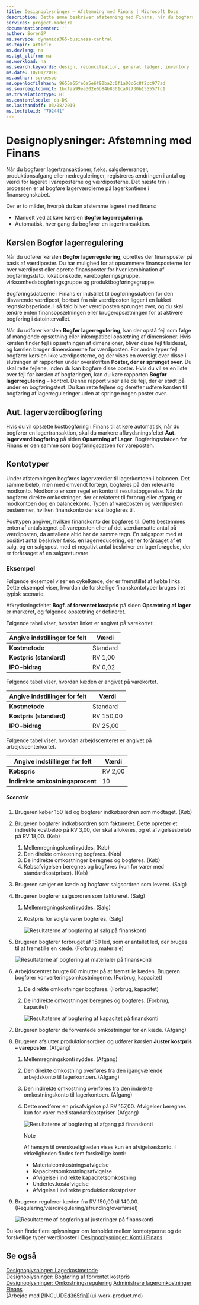 ```yaml
---
title: Designoplysninger – Afstemning med Finans | Microsoft Docs
description: Dette emne beskriver afstemning med Finans, når du bogfører lagertransaktioner, f.eks. salgsleverancer, produktionsoutput eller nedreguleringer.
services: project-madeira
documentationcenter: ''
author: SorenGP
ms.service: dynamics365-business-central
ms.topic: article
ms.devlang: na
ms.tgt_pltfrm: na
ms.workload: na
ms.search.keywords: design, reconciliation, general ledger, inventory
ms.date: 10/01/2018
ms.author: sgroespe
ms.openlocfilehash: 9655a65fe6a5e6f90ba2c0f1a00c6c8f2cc977ad
ms.sourcegitcommit: 1bcfaa99ea302e6b84b8361ca02730b135557fc1
ms.translationtype: HT
ms.contentlocale: da-DK
ms.lasthandoff: 03/08/2019
ms.locfileid: "792441"
---
```

# <a name="design-details-reconciliation-with-the-general-ledger"></a>Designoplysninger: Afstemning med Finans
Når du bogfører lagertransaktioner, f.eks. salgsleverancer, produktionsafgang eller nedreguleringer, registreres ændringen i antal og værdi for lageret i vareposterne og værdiposterne. Det næste trin i processen er at bogføre lagerværdierne på lagerkontiene i finansregnskabet.  

Der er to måder, hvorpå du kan afstemme lageret med finans:  

* Manuelt ved at køre kørslen **Bogfør lagerregulering**.  
* Automatisk, hver gang du bogfører en lagertransaktion.  

## <a name="post-inventory-cost-to-gl-batch-job"></a>Kørslen Bogfør lagerregulering  
Når du udfører kørslen **Bogfør lagerregulering**, oprettes der finansposter på basis af værdiposter. Du har mulighed for at opsummere finansposterne for hver værdipost eller oprette finansposter for hver kombination af bogføringsdato, lokationskode, varebogføringsgruppe, virksomhedsbogføringsgruppe og produktbogføringsgruppe.  

Bogføringsdatoerne i Finans er indstillet til bogføringsdatoen for den tilsvarende værdipost, bortset fra når værdiposten ligger i en lukket regnskabsperiode. I så fald bliver værdiposten sprunget over, og du skal ændre enten finansopsætningen eller brugeropsætningen for at aktivere bogføring i datointervallet.  

Når du udfører kørslen **Bogfør lagerregulering**, kan der opstå fejl som følge af manglende opsætning eller inkompatibel opsætning af dimensioner. Hvis kørslen finder fejl i opsætningen af dimensioner, bliver disse fejl tilsidesat, og kørslen bruger dimensionerne for værdiposten. For andre typer fejl bogfører kørslen ikke værdiposterne, og der vises en oversigt over disse i slutningen af rapporten under overskriften **Poster, der er sprunget over**. Du skal rette fejlene, inden du kan bogføre disse poster. Hvis du vil se en liste over fejl før kørslen af bogføringen, kan du køre rapporten **Bogfør lagerregulering** – kontrol. Denne rapport viser alle de fejl, der er stødt på under en bogføringstest. Du kan rette fejlene og derefter udføre kørslen til bogføring af lagerreguleringer uden at springe nogen poster over.  

## <a name="automatic-cost-posting"></a>Aut. lagerværdibogføring  
Hvis du vil opsætte kostbogføring i Finans til at køre automatisk, når du bogfører en lagertransaktion, skal du markere afkrydsningsfeltet **Aut. lagerværdibogføring** på siden **Opsætning af Lager**. Bogføringsdatoen for Finans er den samme som bogføringsdatoen for vareposten.  

## <a name="account-types"></a>Kontotyper  
Under afstemningen bogføres lagerværdier til lagerkontoen i balancen. Det samme beløb, men med omvendt fortegn, bogføres på den relevante modkonto. Modkonto er som regel en konto til resultatopgørelse. Når du bogfører direkte omkostninger, der er relateret til forbrug eller afgang,er modkontoen dog en balancekonto. Typen af vareposten og værdiposten bestemmer, hvilken finanskonto der skal bogføres til.  

Posttypen angiver, hvilken finanskonto der bogføres til. Dette bestemmes enten af antalstegnet på vareposten eller af det værdiansatte antal på værdiposten, da antallene altid har de samme tegn. En salgspost med et positivt antal beskriver f.eks. en lagerreducering, der er forårsaget af et salg, og en salgspost med et negativt antal beskriver en lagerforøgelse, der er forårsaget af en salgsreturvare.  

### <a name="example"></a>Eksempel  
Følgende eksempel viser en cykelkæde, der er fremstillet af købte links. Dette eksempel viser, hvordan de forskellige finanskontotyper bruges i et typisk scenarie.  

Afkrydsningsfeltet **Bogf. af forventet kostpris** på siden **Opsætning af lager** er markeret, og følgende opsætning er defineret.  

Følgende tabel viser, hvordan linket er angivet på varekortet.  

|Angive indstillinger for felt|Værdi|  
|-----------------|-----------|  
|**Kostmetode**|Standard|  
|**Kostpris (standard)**|RV 1,00|  
|**IPO-bidrag**|RV 0,02|  

Følgende tabel viser, hvordan kæden er angivet på varekortet.  

|Angive indstillinger for felt|Værdi|  
|-----------------|-----------|  
|**Kostmetode**|Standard|  
|**Kostpris (standard)**|RV 150,00|  
|**IPO-bidrag**|RV 25,00|  

Følgende tabel viser, hvordan arbejdscenteret er angivet på arbejdscenterkortet.  

|Angive indstillinger for felt|Værdi|  
|-----------------|-----------|  
|**Købspris**|RV 2,00|  
|**Indirekte omkostningsprocent**|10|  

##### <a name="scenario"></a>Scenarie  
1. Brugeren køber 150 led og bogfører indkøbsordren som modtaget. (Køb)  
2. Brugeren bogfører indkøbsordren som faktureret. Dette opretter et indirekte kostbeløb på RV 3,00, der skal allokeres, og et afvigelsesbeløb på RV 18,00. (Køb)  

    1. Mellemregningskonti ryddes. (Køb)  
    2. Den direkte omkostning bogføres. (Køb)  
    3. De indirekte omkostninger beregnes og bogføres. (Køb)  
    4. Købsafvigelsen beregnes og bogføres (kun for varer med standardkostpriser). (Køb)  
3. Brugeren sælger en kæde og bogfører salgsordren som leveret. (Salg)  
4. Brugeren bogfører salgsordren som faktureret. (Salg)  

    1. Mellemregningskonti ryddes. (Salg)  
    2. Kostpris for solgte varer bogføres. (Salg)  

        ![Resultaterne af bogføring af salg på finanskonti](media/design_details_inventory_costing_3_gl_posting_sales.png "Resultaterne af bogføring af salg på finanskonti")  
5. Brugeren bogfører forbruget af 150 led, som er antallet led, der bruges til at fremstille en kæde. (Forbrug, materiale)  

    ![Resultaterne af bogføring af materialer på finanskonti](media/design_details_inventory_costing_3_gl_posting_material.png "Resultaterne af bogføring af materialer på finanskonti")  
6. Arbejdscentret brugte 60 minutter på at fremstille kæden. Brugeren bogfører konverteringsomkostningerne. (Forbrug, kapacitet)  

    1. De direkte omkostninger bogføres. (Forbrug, kapacitet)  
    2. De indirekte omkostninger beregnes og bogføres. (Forbrug, kapacitet)  

        ![Resultaterne af bogføring af kapacitet på finanskonti](media/design_details_inventory_costing_3_gl_posting_capacity.png "Resultaterne af bogføring af kapacitet på finanskonti")  
7. Brugeren bogfører de forventede omkostninger for en kæde. (Afgang)  
8. Brugeren afslutter produktionsordren og udfører kørslen **Juster kostpris – vareposter**. (Afgang)  

    1. Mellemregningskonti ryddes. (Afgang)  
    2. Den direkte omkostning overføres fra den igangværende arbejdskonto til lagerkontoen. (Afgang)  
    3. Den indirekte omkostning overføres fra den indirekte omkostningskonto til lagerkontoen. (Afgang)  
    4. Dette medfører en prisafvigelse på RV 157,00. Afvigelser beregnes kun for varer med standardkostpriser. (Afgang)  

        ![Resultaterne af bogføring af afgang på finanskonti](media/design_details_inventory_costing_3_gl_posting_output.png "Resultaterne af bogføring af afgang på finanskonti")  

        > [!NOTE]  
        >  Af hensyn til overskueligheden vises kun én afvigelseskonto. I virkeligheden findes fem forskellige konti:  
        >   
        >  * Materialeomkostningsafvigelse  
        >  * Kapacitetsomkostningsafvigelse  
        >  * Afvigelse i indirekte kapacitetsomkostning  
        >  * Underlev.kostafvigelse  
        >  * Afvigelse i indirekte produktionskostpriser  

9. Brugeren regulerer kæden fra RV 150,00 til 140,00. (Regulering/værdiregulering/afrunding/overførsel)  

    ![Resultaterne af bogføring af justeringer på finanskonti](media/design_details_inventory_costing_3_gl_posting_adjustment.png "Resultaterne af bogføring af justeringer på finanskonti")  

Du kan finde flere oplysninger om forholdet mellem kontotyperne og de forskellige typer værdiposter i [Designoplysninger: Konti i Finans](design-details-accounts-in-the-general-ledger.md).  

## <a name="see-also"></a>Se også  
[Designoplysninger: Lagerkostmetode](design-details-inventory-costing.md)   
[Designoplysninger: Bogføring af forventet kostpris](design-details-expected-cost-posting.md)   
[Designoplysninger: Omkostningsregulering](design-details-cost-adjustment.md)
[Administrere lageromkostninger](finance-manage-inventory-costs.md)  
[Finans](finance.md)  
[Arbejde med [!INCLUDE[d365fin](includes/d365fin_md.md)]](ui-work-product.md)
